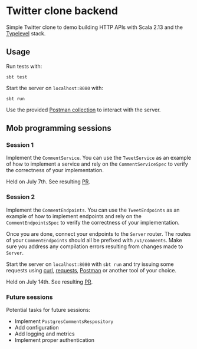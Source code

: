 # Twitter clone backend

Simple Twitter clone to demo building HTTP APIs with Scala 2.13 and the [Typelevel](https://typelevel.org/) stack.

## Usage

Run tests with:

```
sbt test
```

Start the server on `localhost:8080` with:

```
sbt run
```

Use the provided [Postman collection](postman/TwitterClone.postman_collection.json) to interact with the server.

## Mob programming sessions

### Session 1

Implement the `CommentService`. You can use the `TweetService` as an example of how to implement a service and rely on
the `CommentServiceSpec` to verify the correctness of your implementation.

Held on July 7th. See resulting [PR](https://github.com/sophiecollard/twitter-clone/pull/1).

### Session 2

Implement the `CommentEndpoints`. You can use the `TweetEndpoints` as an example of how to implement endpoints and rely 
on the `CommentEndpointsSpec` to verify the correctness of your implementation.

Once you are done, connect your endpoints to the `Server` router. The routes of your `CommentEndpoints` should all be
prefixed with `/v1/comments`. Make sure you address any compilation errors resulting from changes made to `Server`.

Start the server on `localhost:8080` with `sbt run` and try issuing some requests using [curl](https://curl.se/),
[requests](https://pypi.org/project/requests/), [Postman](https://www.postman.com) or another tool of your choice.

Held on July 14th. See resulting [PR](https://github.com/sophiecollard/twitter-clone/pull/2).

### Future sessions

Potential tasks for future sessions:
  * Implement `PostgresCommentsRespository`
  * Add configuration
  * Add logging and metrics
  * Implement proper authentication
